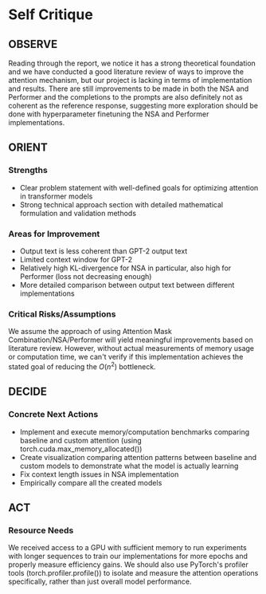 # Self Critique

## **OBSERVE**

Reading through the report, we notice it has a strong theoretical foundation and we have conducted a good literature review of ways to improve the attention mechanism, but our project is lacking in terms of implementation and results. There are still improvements to be made in both the NSA and Performer and the completions to the prompts are also definitely not as coherent as the reference response, suggesting more exploration should be done with hyperparameter finetuning the NSA and Performer implementations.

## **ORIENT**

### Strengths

- Clear problem statement with well-defined goals for optimizing attention in transformer models
- Strong technical approach section with detailed mathematical formulation and validation methods

### Areas for Improvement

- Output text is less coherent than GPT-2 output text
- Limited context window for GPT-2
- Relatively high KL-divergence for NSA in particular, also high for Performer (loss not decreasing enough)
- More detailed comparison between output text between different implementations

### Critical Risks/Assumptions

We assume the approach of using Attention Mask Combination/NSA/Performer will yield meaningful improvements based on literature review. However, without actual measurements of memory usage or computation time, we can't verify if this implementation achieves the stated goal of reducing the $O(n^2)$ bottleneck.

## **DECIDE**

### Concrete Next Actions

- Implement and execute memory/computation benchmarks comparing baseline and custom attention (using torch.cuda.max_memory_allocated())
- Create visualization comparing attention patterns between baseline and custom models to demonstrate what the model is actually learning
- Fix context length issues in NSA implementation
- Empirically compare all the created models

## **ACT**

### Resource Needs

We received access to a GPU with sufficient memory to run experiments with longer sequences to train our implementations for more epochs and properly measure efficiency gains. We should also use PyTorch's profiler tools (torch.profiler.profile()) to isolate and measure the attention operations specifically, rather than just overall model performance.
